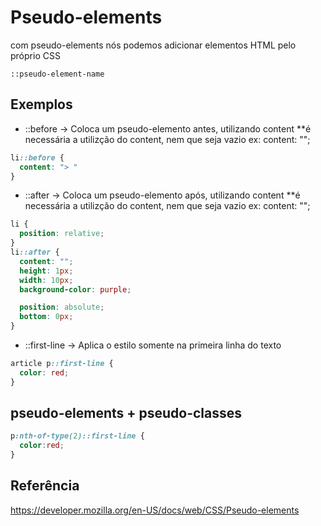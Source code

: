 # Pseudo-elements

com pseudo-elements nós podemos adicionar elementos HTML pelo próprio CSS

`::pseudo-element-name`

## Exemplos

* ::before -> Coloca um pseudo-elemento antes, utilizando content
**é necessária a utilizção do content, nem que seja vazio ex: content: "";

```css
li::before {
  content: "> "
}
```

* ::after -> Coloca um pseudo-elemento após, utilizando content
**é necessária a utilizção do content, nem que seja vazio ex: content: "";

```css
li {
  position: relative;
}
li::after {
  content: "";
  height: 1px;
  width: 10px;
  background-color: purple;

  position: absolute;
  bottom: 0px;
}
```

* ::first-line -> Aplica o estilo somente na primeira linha do texto

```css
article p::first-line {
  color: red;
}
```

## pseudo-elements + pseudo-classes

```css
p:nth-of-type(2)::first-line {
  color:red;
}
```

## Referência

<https://developer.mozilla.org/en-US/docs/web/CSS/Pseudo-elements>
